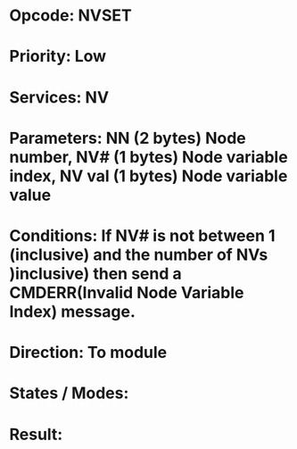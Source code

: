 # Opcode: NVSET
# Priority: Low
# Services: NV
# Parameters: NN (2 bytes) Node number, NV# (1 bytes) Node variable index, NV val (1 bytes) Node variable value
# Conditions: If NV# is not between 1 (inclusive) and the number of NVs )inclusive) then send a CMDERR(Invalid Node Variable Index) message.
# Direction: To module
# States / Modes: 
# Result: 